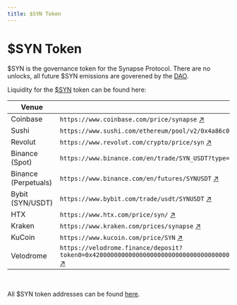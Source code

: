 ```yaml
---
title: $SYN Token
---
```


# $SYN Token

$SYN is the governance token for the Synapse Protocol. There are no unlocks, all future $SYN emissions are goverened by the [DAO](/docs/About/DAO).

Liquidity for the [$SYN](https://coinmarketcap.com/currencies/synapse-2/) token can be found here:

| Venue                | Link                                                                                                                                                                       |
| -------------------- | -------------------------------------------------------------------------------------------------------------------------------------------------------------------------- |
| Coinbase             | `https://www.coinbase.com/price/synapse` [↗](https://www.coinbase.com/price/synapse)                                                                                       |
| Sushi                | `https://www.sushi.com/ethereum/pool/v2/0x4a86c01d67965f8cb3d0aaa2c655705e64097c31` [↗](https://www.sushi.com/ethereum/pool/v2/0x4a86c01d67965f8cb3d0aaa2c655705e64097c31) |
| Revolut              | `https://www.revolut.com/crypto/price/syn` [↗](https://www.revolut.com/crypto/price/syn)                                                                                   |
| Binance (Spot)       | `https://www.binance.com/en/trade/SYN_USDT?type=spot` [↗](https://www.binance.com/en/trade/SYN_USDT?type=spot)                                                             |
| Binance (Perpetuals) | `https://www.binance.com/en/futures/SYNUSDT` [↗](https://www.binance.com/en/futures/SYNUSDT)                                                                               |
| Bybit (SYN/USDT)     | `https://www.bybit.com/trade/usdt/SYNUSDT` [↗](https://www.bybit.com/trade/usdt/SYNUSDT)                                                                                   |
| HTX                  | `https://www.htx.com/price/syn/` [↗](https://www.htx.com/price/syn/)                                                                                                       |
| Kraken               | `https://www.kraken.com/prices/synapse` [↗](https://www.kraken.com/prices/synapse)                                                                                         |
| KuCoin               | `https://www.kucoin.com/price/SYN` [↗](https://www.kucoin.com/price/SYN)                                                                                                   |
| Velodrome           | `https://velodrome.finance/deposit?token0=0x4200000000000000000000000000000000000006&token1=0x5A5fFf6F753d7C11A56A52FE47a177a87e431655&type=-1&factory=0xF1046053aa5682b4F9a81b5481394DA16BE5FF5a&chain=10` [↗](https://velodrome.finance/deposit?token0=0x4200000000000000000000000000000000000006&token1=0x5A5fFf6F753d7C11A56A52FE47a177a87e431655&type=-1&factory=0xF1046053aa5682b4F9a81b5481394DA16BE5FF5a&chain=10) |
<br />

All $SYN token addresses can be found [here](/docs/Contracts/SYN).
